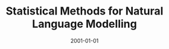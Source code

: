 ---
title: "Statistical Methods for Natural Language Modelling"
collection: publications
permalink: /publications/2001-01-01-Statistical-Methods-for-Natural-Language-Modelling
date: 2001-01-01
pdf: '../files/Vert2001Statistical.pdf'
citation: 'J.-P. Vert.
<em>Statistical <span class="bibtex-protected">M</span>ethods for Natural Language Modelling</em>.
PhD thesis, Paris 6 University, 2001.'
---